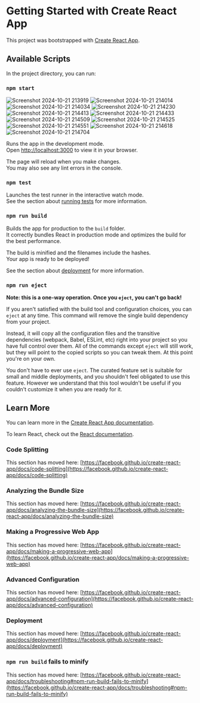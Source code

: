 # Getting Started with Create React App

This project was bootstrapped with [Create React App](https://github.com/facebook/create-react-app).

## Available Scripts

In the project directory, you can run:

### `npm start`
![Screenshot 2024-10-21 213919](https://github.com/user-attachments/assets/bb3173f4-7edd-436d-934f-dc67c75eaeb2)
![Screenshot 2024-10-21 214014](https://github.com/user-attachments/assets/2265184c-a399-4b19-a06d-f8dbb09566de)
![Screenshot 2024-10-21 214034](https://github.com/user-attachments/assets/09410a92-61e9-4733-be48-8ccd14bf6d23)
![Screenshot 2024-10-21 214230](https://github.com/user-attachments/assets/4f205492-6e21-4921-8f23-0ccd443b7d6c)
![Screenshot 2024-10-21 214413](https://github.com/user-attachments/assets/9eefd48b-821c-4f20-a220-49bc6a5f57c0)
![Screenshot 2024-10-21 214433](https://github.com/user-attachments/assets/2f0ad5f4-b947-4a08-baa8-ba4891cf7395)
![Screenshot 2024-10-21 214509](https://github.com/user-attachments/assets/361c90b2-61a1-45d2-9f7e-490d95a061aa)
![Screenshot 2024-10-21 214525](https://github.com/user-attachments/assets/891350ea-bf23-44da-aba0-dec89901a3b6)
![Screenshot 2024-10-21 214551](https://github.com/user-attachments/assets/15673df4-4d93-46bb-9bbf-6885d3322b34)
![Screenshot 2024-10-21 214618](https://github.com/user-attachments/assets/4129bbfb-c8ce-460b-8115-c407585bccbc)
![Screenshot 2024-10-21 214704](https://github.com/user-attachments/assets/10d6b22f-4d19-4c34-be57-619b2cd32a46)

Runs the app in the development mode.\
Open [http://localhost:3000](http://localhost:3000) to view it in your browser.

The page will reload when you make changes.\
You may also see any lint errors in the console.

### `npm test`

Launches the test runner in the interactive watch mode.\
See the section about [running tests](https://facebook.github.io/create-react-app/docs/running-tests) for more information.

### `npm run build`

Builds the app for production to the `build` folder.\
It correctly bundles React in production mode and optimizes the build for the best performance.

The build is minified and the filenames include the hashes.\
Your app is ready to be deployed!

See the section about [deployment](https://facebook.github.io/create-react-app/docs/deployment) for more information.

### `npm run eject`

**Note: this is a one-way operation. Once you `eject`, you can't go back!**

If you aren't satisfied with the build tool and configuration choices, you can `eject` at any time. This command will remove the single build dependency from your project.

Instead, it will copy all the configuration files and the transitive dependencies (webpack, Babel, ESLint, etc) right into your project so you have full control over them. All of the commands except `eject` will still work, but they will point to the copied scripts so you can tweak them. At this point you're on your own.

You don't have to ever use `eject`. The curated feature set is suitable for small and middle deployments, and you shouldn't feel obligated to use this feature. However we understand that this tool wouldn't be useful if you couldn't customize it when you are ready for it.

## Learn More

You can learn more in the [Create React App documentation](https://facebook.github.io/create-react-app/docs/getting-started).

To learn React, check out the [React documentation](https://reactjs.org/).

### Code Splitting

This section has moved here: [https://facebook.github.io/create-react-app/docs/code-splitting](https://facebook.github.io/create-react-app/docs/code-splitting)

### Analyzing the Bundle Size

This section has moved here: [https://facebook.github.io/create-react-app/docs/analyzing-the-bundle-size](https://facebook.github.io/create-react-app/docs/analyzing-the-bundle-size)

### Making a Progressive Web App

This section has moved here: [https://facebook.github.io/create-react-app/docs/making-a-progressive-web-app](https://facebook.github.io/create-react-app/docs/making-a-progressive-web-app)

### Advanced Configuration

This section has moved here: [https://facebook.github.io/create-react-app/docs/advanced-configuration](https://facebook.github.io/create-react-app/docs/advanced-configuration)

### Deployment

This section has moved here: [https://facebook.github.io/create-react-app/docs/deployment](https://facebook.github.io/create-react-app/docs/deployment)

### `npm run build` fails to minify

This section has moved here: [https://facebook.github.io/create-react-app/docs/troubleshooting#npm-run-build-fails-to-minify](https://facebook.github.io/create-react-app/docs/troubleshooting#npm-run-build-fails-to-minify)
